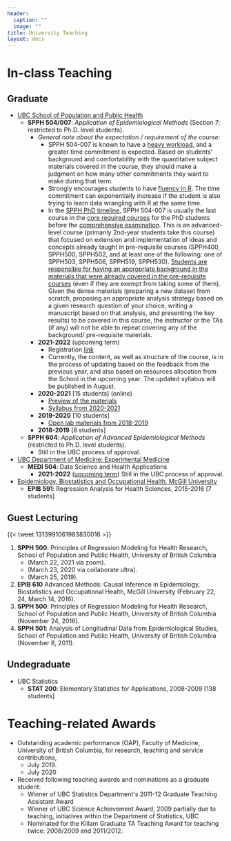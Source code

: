 ```yaml
---
header:
  caption: ""
  image: ""
title: University Teaching
layout: docs
---
```


# In-class Teaching

## Graduate
- <u>UBC School of Population and Public Health</u>
  - **SPPH 504/007**: *Application of Epidemiological Methods* (Section 7: restricted to Ph.D. level students).
    - *General note about the expectation / requirement of the course*:
      - SPPH 504-007  is known to have a <u>heavy workload</u>, and a greater time commitment is expected. Based on students' background and comfortability with the quantitative subject materials covered in the course, they should make a judgment on how many other commitments they want to make during that term.
      - Strongly encourages students to have <u>fluency in R</u>. The time commitment can exponentially increase if the student is also trying to learn data wrangling with R at the same time.
      - In the [SPPH PhD timeline](https://www.spph.ubc.ca/programs/phd/program-details/timeline-2/), SPPH 504-007 is usually the last course in the [core required courses](https://www.spph.ubc.ca/programs/phd/program-details/) for the PhD students before the [comprehensive examination](https://www.spph.ubc.ca/programs/phd/program-details/comprehensive-examination/). This is an advanced-level course (primarily 2nd-year students take this course) that focused on extension and implementation of ideas and concepts already taught in pre-requisite courses (SPPH400, SPPH500, SPPH502, and at least one of the following: one of SPPH503, SPPH506, SPPH519, SPPH530). <u>Students are responsible for having an appropriate background in the materials that were already covered in the pre-requisite courses</u> (even if they are exempt from taking some of them). Given the dense materials (preparing a new dataset from scratch, proposing an appropriate analysis strategy based on a given research question of your choice, writing a manuscript based on that analysis, and presenting the key results) to be covered in this course, the instructor or the TAs (if any) will not be able to repeat covering any of the background/ pre-requisite materials. 
    - **2021-2022** (upcoming term)
      - Registration [link](https://courses.students.ubc.ca/cs/courseschedule?pname=subjarea&tname=subj-section&dept=SPPH&course=504&section=007)
      - Currently, the content, as well as structure of the course, is in the process of updating based on the feedback from the previous year, and also based on resources allocation from the School in the upcoming year. The updated syllabus will be published in August.
    - **2020-2021** [15 students] (online) 
      - [Preview of the materials](https://www.youtube.com/playlist?list=PL2yD6frXhFob_Mvfg21Y01t_yu1aC9NnP)
      - [Syllabus from 2020-2021](/Teaching/SPPH-504-section-007-Course-Outline.pdf)
    - **2019-2020** [10 students]
      - [Open lab materials from 2018-2019](https://ehsanx.github.io/spph504-007/)
    - **2018-2019** [8 students]
  - **SPPH 604**: *Application of Advanced Epidemiological Methods* (restricted to Ph.D. level students).
    - Still in the UBC process of approval. 
- <u>UBC Department of Medicine: Experimental Medicine</u>
  - **MEDI 504**: Data Science and Health Applications
    - **2021-2022** ([upcoming term](https://courses.students.ubc.ca/cs/courseschedule?pname=subjarea&tname=subj-department&dept=MEDI)) Still in the UBC process of approval.
- <u>Epidemiology, Biostatistics and Occupational Health, McGill University</u>
  - **EPIB 591**: Regression Analysis for Health Sciences, 2015-2016 [7 students]

## Guest Lecturing

{{< tweet 1313991061983830016 >}}

1.	**SPPH 500**: Principles of Regression Modeling for Health Research, School of Population and Public Health, University of British Columbia 
    - (March 22, 2021 via zoom).
    - (March 23, 2020 via collaborate ultra).
    - (March 25, 2019).
3. **EPIB 610** Advanced Methods: Causal Inference in Epidemiology, Biostatistics and Occupational Health, McGill University (February 22, 24, March 14, 2016).
4.	**SPPH 500**: Principles of Regression Modeling for Health Research, School of Population and Public Health, University of British Columbia (November 24, 2016).
5.	**SPPH 501**: Analysis of Longitudinal Data from Epidemiological Studies, School of Population and Public Health, University of British Columbia (November 8, 2011).


## Undegraduate
- UBC Statistics
  - **STAT 200**: Elementary Statistics for Applications, 2008-2009 [138 students]
  
# Teaching-related Awards 

- Outstanding academic performance (OAP), Faculty of Medicine, University of British Columbia, for research, teaching and service contributions, 
  - July 2019.
  - July 2020
- Received following teaching awards and nominations as a graduate student:
  - Winner of UBC Statistics Department's  2011-12 Graduate Teaching Assistant Award
  - Winner of UBC Science Achievement Award, 2009 partially due to  teaching, initiatives within the Department of Statistics, UBC
  - Nominated for the Killam Graduate TA Teaching Award for teaching twice: 2008/2009 and 2011/2012.  